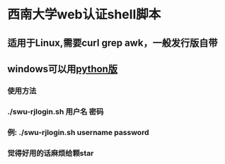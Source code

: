 # 西南大学web认证shell脚本
## 适用于Linux,需要curl grep awk，一般发行版自带
## windows可以用[python版](https://github.com/F-19-F/RuiJIe-SWU)
### 使用方法
### ./swu-rjlogin.sh 用户名 密码
### 例: ./swu-rjlogin.sh username password
### 觉得好用的话麻烦给颗star